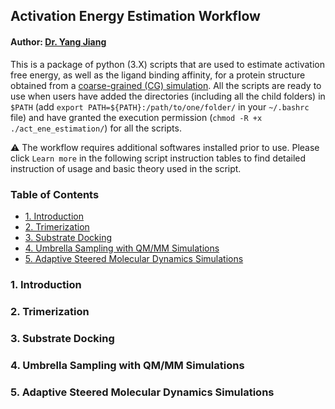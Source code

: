 ## Activation Energy Estimation Workflow

#### Author: [Dr. Yang Jiang](https://orcid.org/0000-0003-1100-9177)

This is a package of python (3.X) scripts that are used to estimate activation free energy, as well as the ligand binding affinity, for a protein structure obtained from a [coarse-grained (CG) simulation](). All the scripts are ready to use when users have added the directories (including all the child folders) in `$PATH` (add `export PATH=${PATH}:/path/to/one/folder/` in your `~/.bashrc` file) and have granted the execution permission (`chmod -R +x ./act_ene_estimation/`) for all the scripts. 

:warning: The workflow requires additional softwares installed prior to use. Please click `Learn more` in the following script instruction tables to find detailed instruction of usage and basic theory used in the script.

### Table of Contents
  * [1. Introduction](#1-introduction)
  * [2. Trimerization](#2-trimerization)
  * [3. Substrate Docking](#3-substrate-docking)
  * [4. Umbrella Sampling with QM/MM Simulations](#4-umbrella-sampling-with-QM/MM-simulations)
  * [5. Adaptive Steered Molecular Dynamics Simulations](#5-adaptive-steered-molecular-dynamics-simulations)

### 1. Introduction

### 2. Trimerization

### 3. Substrate Docking

### 4. Umbrella Sampling with QM/MM Simulations

### 5. Adaptive Steered Molecular Dynamics Simulations